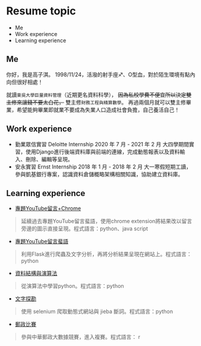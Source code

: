 # Resume topic
* Me
* Work experience
* Learning experience


## Me
你好，我是高子淇。
1998/11/24，活潑的射手座♐️、O型血，對於陌生環境有點內向但很好相處！

就讀`東吳大學巨量資料管理`（近期更名資料科學），
~~因為私校學費不便宜所以決定雙主修來讓錢不要太白花，~~
雙主修`財務工程與精算數學`。
再過兩個月就可以雙主修畢業，希望能夠畢業即就業不要成為失業人口造成社會負擔，自己養活自己！


## Work experience
* 勤業眾信實習 Deloitte Internship
2020 年 7 月 - 2021 年 2 月
大四學期間實習，使用Django進行後端資料庫與前端的連線，完成動態報表以及資料輸入、刪除、編輯等呈現。
* 安永實習 Ernst Internship
2018 年 1 月 - 2018 年 2 月
大一寒假短期工讀，參與凱基銀行專案，認識資料倉儲概略架構相關知識，協助建立資料庫。


## Learning experience
- [專題YouTube留言+Chrome](https://github.com/tzuchyi/chrome-extension)
>延續過去專題YouTube留言蜚語，使用chrome extension將結果改以留言旁邊的圖示直接呈現。程式語言：python、java script


- [專題YouTube留言蜚語](https://github.com/tzuchyi/youtubeai)
>利用Flask進行爬蟲及文字分析，再將分析結果呈現在網站上。程式語言：python


- [資料結構與演算法](https://github.com/tzuchyi/class_exercise)
>從演算法中學習python。程式語言：python


- [文字探勘](https://github.com/tzuchyi/scu_class_NLP)
>使用 selenium 爬取動態式網站與 jieba 斷詞。程式語言：python


- [郵政比賽](https://github.com/tzuchyi/post_competition)
>參與中華郵政大數據競賽，進入複賽。程式語言： r

